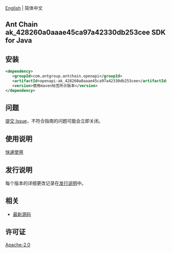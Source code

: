 [English](README.md) | 简体中文

## Ant Chain ak_428260a0aaae45ca97a42330db253cee SDK for Java

## 安装

```xml
<dependency>
   <groupId>com.antgroup.antchain.openapi</groupId>
   <artifactId>openapi-ak_428260a0aaae45ca97a42330db253cee</artifactId>
   <version>使用maven标签所示版本</version>
</dependency>
```

## 问题

[提交 Issue](https://github.com/alipay/antchain-openapi-prod-sdk/issues/new)，不符合指南的问题可能会立即关闭。

## 使用说明

[快速使用](https://github.com/alipay/antchain-openapi-prod-sdk)

## 发行说明

每个版本的详细更改记录在[发行说明](./ChangeLog.txt)中。

## 相关

- [最新源码](https://github.com/alipay/antchain-openapi-prod-sdk/)

## 许可证

[Apache-2.0](http://www.apache.org/licenses/LICENSE-2.0)
